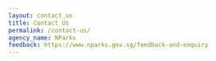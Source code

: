 ```yaml
---
layout: contact_us
title: Contact Us
permalink: /contact-us/
agency_name: NParks
feedback: https://www.nparks.gov.sg/feedback-and-enquiry
---
```

